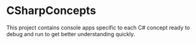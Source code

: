 # CSharpConcepts
This project contains console apps specific to each C# concept ready to debug and run to get better understanding quickly.
